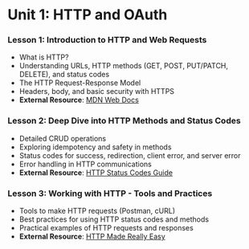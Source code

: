 # Unit 1: HTTP and OAuth

### Lesson 1: Introduction to HTTP and Web Requests
- What is HTTP?
- Understanding URLs, HTTP methods (GET, POST, PUT/PATCH, DELETE), and status codes
- The HTTP Request-Response Model
- Headers, body, and basic security with HTTPS
- **External Resource**: [MDN Web Docs](https://developer.mozilla.org/en-US/docs/Web/HTTP)

### Lesson 2: Deep Dive into HTTP Methods and Status Codes
- Detailed CRUD operations
- Exploring idempotency and safety in methods
- Status codes for success, redirection, client error, and server error
- Error handling in HTTP communications
- **External Resource**: [HTTP Status Codes Guide](https://httpstatuses.com/)

### Lesson 3: Working with HTTP - Tools and Practices
- Tools to make HTTP requests (Postman, cURL)
- Best practices for using HTTP status codes and methods
- Practical examples of HTTP requests and responses
- **External Resource**: [HTTP Made Really Easy](http://www.jmarshall.com/easy/http/)